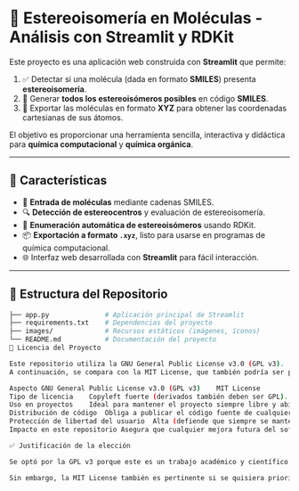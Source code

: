 # 🧬 Estereoisomería en Moléculas - Análisis con Streamlit y RDKit  

Este proyecto es una aplicación web construida con **Streamlit** que permite:  

1. ✅ Detectar si una molécula (dada en formato **SMILES**) presenta **estereoisomería**.  
2. 🔄 Generar **todos los estereoisómeros posibles** en código **SMILES**.  
3. 📂 Exportar las moléculas en formato **XYZ** para obtener las coordenadas cartesianas de sus átomos.  

El objetivo es proporcionar una herramienta sencilla, interactiva y didáctica para **química computacional** y **química orgánica**.  

---

## 🚀 Características  

- 📌 **Entrada de moléculas** mediante cadenas SMILES.  
- 🔍 **Detección de estereocentros** y evaluación de estereoisomería.  
- 🧬 **Enumeración automática de estereoisómeros** usando RDKit.  
- 📦 **Exportación a formato `.xyz`**, listo para usarse en programas de química computacional.  
- 🌐 Interfaz web desarrollada con **Streamlit** para fácil interacción.  

---

## 📂 Estructura del Repositorio  

```bash
├── app.py              # Aplicación principal de Streamlit
├── requirements.txt    # Dependencias del proyecto
├── images/             # Recursos estáticos (imágenes, íconos)
└── README.md           # Documentación del proyecto
📄 Licencia del Proyecto

Este repositorio utiliza la GNU General Public License v3.0 (GPL v3).
A continuación, se compara con la MIT License, que también podría ser pertinente para un proyecto de este tipo:

Aspecto	GNU General Public License v3.0 (GPL v3)	MIT License
Tipo de licencia	Copyleft fuerte (derivados también deben ser GPL).	Permisiva (permite reutilización incluso en software privativo).
Uso en proyectos	Ideal para mantener el proyecto siempre libre y abierto, evitando apropiaciones privativas.	Ideal si se busca máxima difusión, permitiendo que otros lo integren incluso en software cerrado.
Distribución de código	Obliga a publicar el código fuente de cualquier modificación o derivado.	No obliga a publicar cambios ni derivados, solo a mantener la atribución al autor original.
Protección de libertad del usuario	Alta (defiende que siempre se mantenga open source).	Moderada (prioriza la flexibilidad de uso más que la protección).
Impacto en este repositorio	Asegura que cualquier mejora futura del software sobre quiralidad y estereoisomería siga siendo libre.	Facilitaría que laboratorios, universidades o empresas usen y adapten el código sin necesidad de liberar sus modificaciones.

✅ Justificación de la elección

Se optó por la GPL v3 porque este es un trabajo académico y científico donde es importante que el conocimiento y las mejoras se compartan de forma abierta.

Sin embargo, la MIT License también es pertinente si se quisiera priorizar la adopción del código en la comunidad, sin importar si los derivados son cerrados o no.

